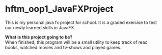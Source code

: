 # hftm_oop1_JavaFXProject
 This is my personal java fx project for school.  It is a graded exercise to test our newly learned skills in JavaFX. 
 
 __What is this project going to be?__  
When finished, this program will be a small utility to keep track of read books, watched movies and tv-shows and played games. 